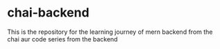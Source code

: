 # chai-backend
This is the repository for the learning journey of mern backend from the chai aur code series from the backend 
